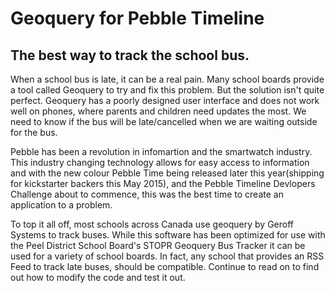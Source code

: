 Geoquery for Pebble Timeline
===================
The best way to track the school bus.
------



When a school bus is late, it can be a real pain. Many school boards provide a tool called Geoquery to try and fix this problem. But the solution isn't quite perfect. Geoquery has a poorly designed user interface and does not work well on phones, where parents and children need updates the most. We need to know if the bus will be late/cancelled when we are waiting outside for the bus. 

Pebble has been a revolution in infomartion and the smartwatch industry. This industry changing technology allows for easy access to information and with the new colour Pebble Time being released later this year(shipping for kickstarter backers this May 2015), and the Pebble Timeline Devlopers Challenge about to commence, this was the best time to create an application to a problem.

To top it all off, most schools across Canada use geoquery by Geroff Systems to track buses. While this software has been optimized for use with the Peel District School Board's STOPR Geoquery Bus Tracker it can be used for a variety of school boards. In fact, any school that provides an RSS Feed to track late buses, should be compatible. Continue to read on to find out how to modify the code and test it out. 
